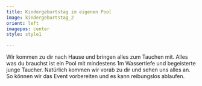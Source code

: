 ```yaml
---
title: Kindergeburtstag im eigenen Pool
image: kindergeburtstag_2
orient: left
imagepos: center
style: style1

---
```

Wir kommen zu dir nach Hause und bringen alles zum Tauchen mit. Alles was du brauchst ist ein Pool mit mindestens 1m Wassertiefe und begeisterte junge Taucher.
Natürlich kommen wir vorab zu dir und sehen uns alles an. So können wir das Event vorbereiten und es kann reibungslos ablaufen. 
